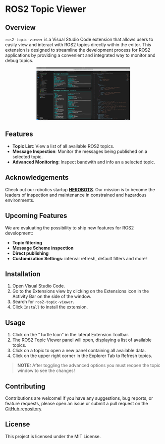 # ROS2 Topic Viewer

## Overview

`ros2-topic-viewer` is a Visual Studio Code extension that allows users to easily view and interact with ROS2 topics directly within the editor. This extension is designed to streamline the development process for ROS2 applications by providing a convenient and integrated way to monitor and debug topics. 

<div align="center">
    <img src="media/extension_screenshot.png" alt="Extension Screenshot" width="60%">
</div>

## Features

- **Topic List**: View a list of all available ROS2 topics.
- **Message Inspection**: Monitor the messages being published on a selected topic.
- **Advanced Monitoring**: Inspect bandwith and info an a selected topic.

## Acknowledgements

Check out our robotics startup **[HEROBOTS](https://www.herobots.eu/)**. Our mission is to become the leaders of inspection and maintenance in constrained and hazardous environments.

## Upcoming Features

We are evaluating the possibility to ship new features for ROS2 development:
- **Topic filtering**
- **Message Scheme inspection**
- **Direct publishing**
- **Customization Settings**: interval refresh, default filters and more!

## Installation

1. Open Visual Studio Code.
2. Go to the Extensions view by clicking on the Extensions icon in the Activity Bar on the side of the window.
3. Search for `ros2-topic-viewer`.
4. Click `Install` to install the extension.

## Usage

1. Click on the "Turtle Icon" in the lateral Extension Toolbar.
3. The ROS2 Topic Viewer panel will open, displaying a list of available topics.
4. Click on a topic to open a new panel containing all available data.
5. Click on the upper right corner in the Explorer Tab to Refresh topics.

> **NOTE:** After toggling the advanced options you must reopen the topic window to see the changes!

## Contributing

Contributions are welcome! If you have any suggestions, bug reports, or feature requests, please open an issue or submit a pull request on the [GitHub repository](https://github.com/alesof/ROS2-VSC-Toolkit).

## License

This project is licensed under the MIT License.